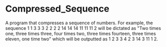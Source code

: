 Compressed_Sequence
===================

A program that compresses a sequence of numbers. For example, the sequence 1 1 3 3 3 2 2 2 2 14 14 14 11 11 11 2 will be dictated as "Two times one, three times three, four times two, three times fourteen, three times eleven, one time two" which will be outputted as  1 2 3 3 4 2 3 14 3 11 1 2.
